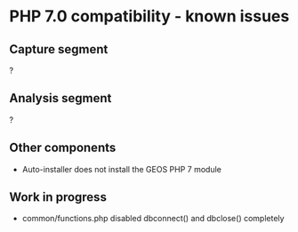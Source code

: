 # PHP 7.0 compatibility - known issues

## Capture segment

?

## Analysis segment

?

## Other components

 - Auto-installer does not install the GEOS PHP 7 module

## Work in progress

 - common/functions.php disabled dbconnect() and dbclose() completely

